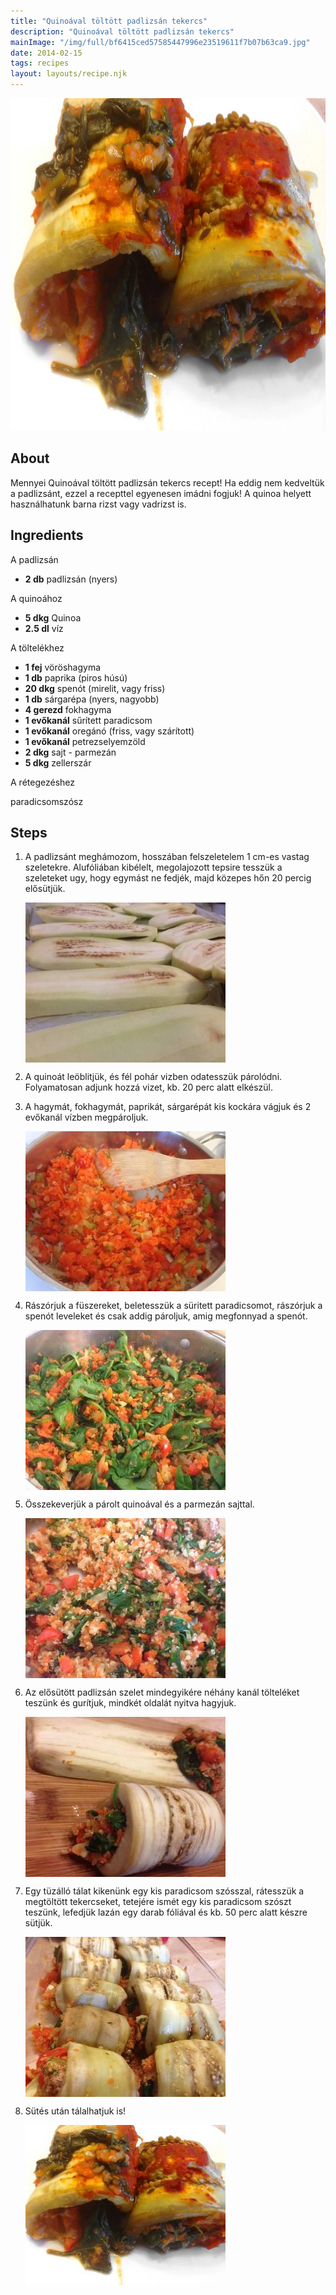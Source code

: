 ```yaml
---
title: "Quinoával töltött padlizsán tekercs"
description: "Quinoával töltött padlizsán tekercs"
mainImage: "/img/full/bf6415ced57585447996e23519611f7b07b63ca9.jpg"
date: 2014-02-15
tags: recipes
layout: layouts/recipe.njk
---
```

                        
<p align="center"><a href="https://cookpad.com/hu/receptek/1926797-quinoaval-toltott-padlizsan-tekercs" rel="Recipe source page"><img width="751" height="532" src="/img/full/bf6415ced57585447996e23519611f7b07b63ca9.jpg"/></a></p>

## About
Mennyei Quinoával töltött padlizsán tekercs recept! Ha eddig nem kedveltük a padlizsánt, ezzel a recepttel egyenesen imádni fogjuk! A quinoa helyett használhatunk barna rizst vagy vadrizst is.

>  

## Ingredients

A padlizsán
* **2 db** padlizsán (nyers)

A quinoához
* **5 dkg** Quinoa
* **2.5 dl** víz

A töltelékhez
* **1 fej** vöröshagyma
* **1 db** paprika (piros húsú)
* **20 dkg** spenót (mirelit, vagy friss)
* **1 db** sárgarépa (nyers, nagyobb)
* **4 gerezd** fokhagyma
* **1 evőkanál** sűrített paradicsom
* **1 evőkanál** oregánó (friss, vagy szárított)
* **1 evőkanál** petrezselyemzöld
* **2 dkg** sajt - parmezán
* **5 dkg** zellerszár

A rétegezéshez

paradicsomszósz

## Steps

1. A padlizsánt meghámozom, hosszában felszeletelem 1 cm-es vastag szeletekre. Alufóliában kibélelt, megolajozott tepsire tesszük a szeleteket ugy, hogy egymást ne fedjék, majd közepes hőn 20 percig elősütjük.
 
    <p><img width="320" height="256" align="left" src="/img/full/8440480ae622229772f9310542b2e39a6cf4c2d0.jpg"/></p><div style="clear: both"/>

2. A quinoát leöblitjük, és fél pohár vizben odatesszük párolódni. Folyamatosan adjunk hozzá vizet, kb. 20 perc alatt elkészül.
 
    <div style="clear: both"/>

3. A hagymát, fokhagymát, paprikát, sárgarépát kis kockára vágjuk és 2 evőkanál vízben megpároljuk.
 
    <p><img width="320" height="256" align="left" src="/img/full/ddaaa0e0ec6200025f601fa8e83f09aa9e63b08c.jpg"/></p><div style="clear: both"/>

4. Rászórjuk a füszereket, beletesszük a süritett paradicsomot, rászórjuk a spenót leveleket és csak addig pároljuk, amig megfonnyad a spenót.
 
    <p><img width="320" height="256" align="left" src="/img/full/d27d02bcfe3c239ed6c412081ef431bdde8a1ba1.jpg"/></p><div style="clear: both"/>

5. Összekeverjük a párolt quinoával és a parmezán sajttal.
 
    <p><img width="320" height="256" align="left" src="/img/full/e1b7721be6989374cea16dc31af5f0dc3efe1c6c.jpg"/></p><div style="clear: both"/>

6. Az elősütött padlizsán szelet mindegyikére néhány kanál tölteléket teszünk és gurítjuk, mindkét oldalát nyitva hagyjuk.
 
    <p><img width="320" height="256" align="left" src="/img/full/ba139fac422241ba9a83ca1133ef05fa6baa210e.jpg"/></p><div style="clear: both"/>

7. Egy tüzálló tálat kikenünk egy kis paradicsom szósszal, rátesszük a megtöltött tekercseket, tetejére ismét egy kis paradicsom szószt teszünk, lefedjük lazán egy darab fóliával és kb. 50 perc alatt készre sütjük.
 
    <p><img width="320" height="256" align="left" src="/img/full/cf273337622e603c91a154163e88bb81fc01fe83.jpg"/></p><div style="clear: both"/>

8. Sütés után tálalhatjuk is!
 
    <p><img width="320" height="256" align="left" src="/img/full/ca33be54241946e1fbe6786cc4da929b15032dfc.jpg"/></p><div style="clear: both"/>

